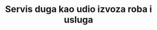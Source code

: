 ---
title: Servis duga kao udio izvoza roba i usluga
permalink: /17-4-1/
sdg_goal: 17
layout: indicator
indicator: 17.4.1
indicator_variable: net_outflow_dbt_sctrs_pct_exprts
graph: longitudinal
graph_negative: true
graph_type_description: Line  graph
graph_status_notes: Graphed
variable_description: null
variable_notes: null
un_designated_tier: '1'
un_custodial_agency: 'World  Bank  (Partnering  Agencies:UNCTAD)'
target_id: '17.4'
has_metadata: false
goal_meta_link: 'http://unstats.un.org/sdgs/files/metadata-compilation/Metadata-Goal-17.pdf'
goal_meta_link_page: 10
indicator_name: Servis duga kao udio izvoza roba i usluga
target: >-
  Pomagati zemljama u razvoju u postizanju dugoročne održivosti duga putem koordiniranih politika usmjerenih na poticanje financiranja duga, restrukturiranja duga, te rješavanju vanjskog duga visoko zaduženih siromašnih zemalja radi smanjenja poteškoća s dugom.
source_title: null
source_notes: null
published: true
actual_indicator_available: >-
  Net  U.S.  acquisition  of  debt  securities  (outflow)  as  a  percentage  of  exports  (goods  and  services)
us_method_of_computation: >-
  Net  U.S.  acquisition  of  debt  securities  divided  by  exports  (goods  and  services)
periodicity: Annual
time_period: 2000-2016
unit_of_measure: Percentage
date_of_national_source_publication: 9/2017
date_metadata_updated: 10/2017
source_agency_staff_name: Andrew  Craig
source_agency_staff_email: Andrew.Craig@bea.gov
source_agency_survey_dataset: 'U.S.  International  Transactions,  Expanded  Detail'
source_url: 'http://www.bea.gov/iTable/iTableHtml.cfm?reqid=62&step=6&isuri=1&6210=1&6200=2'
graph_title: >-
  Net  U.S.  acquisition  of  debt  securities  (outflow)  as  a  percentage  of  exports  (goods  and  services)
actual_indicator_available_description: >-
  Debt  securities  is  defined  as  Negotiable  instruments  that  serve  as  evidence  of  debt  including  bills,  bonds,  notes,  negotiable  certificates  of  deposit,  commercial  paper,  debentures,  asset-backed  securities,  money  market  instruments,  and  similar  instruments  traded  in  financial  markets.
scheduled_update_by_national_source: 12/2017  

---